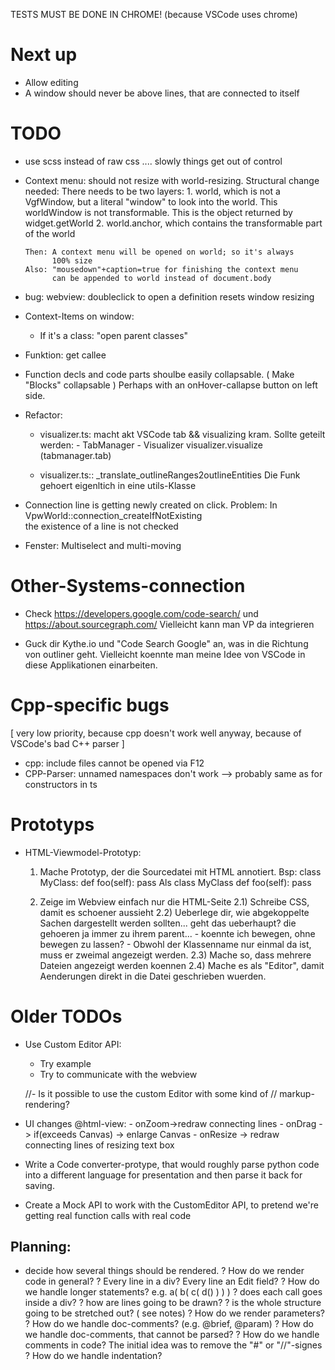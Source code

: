 TESTS MUST BE DONE IN CHROME! (because VSCode uses chrome)

Next up
========
- Allow editing  
- A window should never be above lines, that are connected to itself


TODO
=====


- use scss instead of raw css .... slowly things get out of control

- Context menu: should not resize with world-resizing.
   Structural change needed:
   There needs to be two layers:
      1. world, 
         which is not a VgfWindow, but a literal "window"
         to look into the world. This worldWindow is not transformable.
         This is the object returned by widget.getWorld
      2. world.anchor,
         which contains the transformable part of the world
      
      Then: A context menu will be opened on world; so it's always 
            100% size
      Also: "mousedown"+caption=true for finishing the context menu
            can be appended to world instead of document.body


- bug: webview: doubleclick to open a definition resets window resizing

- Context-Items on window:
   - If it's a class: 
      "open parent classes"

   
- Funktion: get callee   
    
- Function decls and code parts shoulbe easily collapsable.
  ( Make "Blocks" collapsable )
   Perhaps with an onHover-callapse button on left side.     


             
                  
                  
- Refactor:
  * visualizer.ts:
      macht akt VSCode tab && visualizing kram. Sollte geteilt werden:
         - TabManager
         - Visualizer
           visualizer.visualize (tabmanager.tab)
  
  * visualizer.ts:: _translate_outlineRanges2outlineEntities
      Die Funk gehoert eigenltich in eine utils-Klasse
      
- Connection line is getting newly created on click.
   Problem: In 
      VpwWorld::connection_createIfNotExisting      
    the existence of a line is not checked          

- Fenster: Multiselect and multi-moving




Other-Systems-connection
=========================

- Check https://developers.google.com/code-search/
    und https://about.sourcegraph.com/
   Vielleicht kann man VP da integrieren

- Guck dir Kythe.io und "Code Search Google" an, was in die
   Richtung von outliner geht. Vielleicht koennte man meine
   Idee von VSCode in diese Applikationen einarbeiten.



Cpp-specific bugs
=================
[ very low priority, because cpp doesn't work well anyway, 
  because of VSCode's bad C++ parser ]

- cpp: include files cannot be opened via F12
- CPP-Parser: unnamed namespaces don't work
               --> probably same as for constructors in ts
               

Prototyps
==========
- HTML-Viewmodel-Prototyp:
   1) Mache Prototyp, der die Sourcedatei mit HTML annotiert.
      Bsp:
         class MyClass:
            def foo(self):
               pass
      Als
         <class><keyword>class</keyword> <name>MyClass</name>
         <function><keyword>def</keyword>
             <name>foo</name><params>(self)</params>:
            <functionbody>    pass</functionbody>
         </function>
         </class>

   2) Zeige im Webview einfach nur die HTML-Seite
      2.1) Schreibe CSS, damit es schoener aussieht
      2.2) Ueberlege dir, wie abgekoppelte Sachen dargestellt werden
           sollten... geht das ueberhaupt? die gehoeren ja immer zu
           ihrem parent...
            - koennte ich <class> bewegen, ohne <function>
              bewegen zu lassen?
            - Obwohl der Klassenname nur einmal da ist, muss er
              zweimal angezeigt werden.
      2.3) Mache so, dass mehrere Dateien angezeigt werden koennen
      2.4) Mache es als "Editor", damit Aenderungen direkt in die
           Datei geschrieben wuerden.


Older TODOs
===============

- Use Custom Editor API:
  - Try example
  - Try to communicate with the webview

  //- Is it possible to use the custom Editor with some kind of
  //    markup-rendering?

- UI changes @html-view:
      - onZoom->redraw connecting lines
      - onDrag -> if(exceeds Canvas) -> enlarge Canvas
      - onResize -> redraw connecting lines of resizing text box

- Write a Code converter-protype, that would roughly parse python code
   into a different language for presentation and then parse it back for
   saving.

- Create a Mock API to work with the CustomEditor API,
  to pretend we're getting real function calls with
  real code


Planning:
----------
  - decide how several things should be rendered.
    ? How do we render code in general?
        ? Every line in a div? Every line an Edit field?
    ? How do we handle longer statements?
        e.g.  a( b( c( d() ) ) )
        ? does each call goes inside a div?
        ? how are lines going to be drawn?
            ? is the whole structure going to be stretched out?
              ( see notes)
    ? How do we render parameters?
    ? How do we handle doc-comments? (e.g. @brief, @param)
    ? How do we handle doc-comments, that cannot be parsed?
    ? How do we handle comments in code?
        The initial idea was to remove the "#" or "//"-signes
    ? How do we handle indentation?

